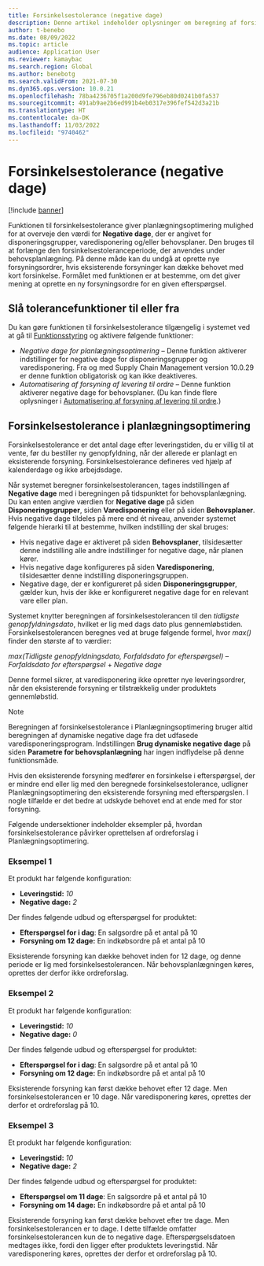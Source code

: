 ```yaml
---
title: Forsinkelsestolerance (negative dage)
description: Denne artikel indeholder oplysninger om beregning af forsinkelsestolerance, og hvordan det påvirker oprettelsen af ordreforslag i planlægningsoptimering.
author: t-benebo
ms.date: 08/09/2022
ms.topic: article
audience: Application User
ms.reviewer: kamaybac
ms.search.region: Global
ms.author: benebotg
ms.search.validFrom: 2021-07-30
ms.dyn365.ops.version: 10.0.21
ms.openlocfilehash: 78ba4236705f1a200d9fe796eb80d0241b0fa537
ms.sourcegitcommit: 491ab9ae2b6ed991b4eb0317e396fef542d3a21b
ms.translationtype: HT
ms.contentlocale: da-DK
ms.lasthandoff: 11/03/2022
ms.locfileid: "9740462"
---
```

# <a name="delay-tolerance-negative-days"></a>Forsinkelsestolerance (negative dage)
<!-- KFM: Split topic into PO and classic -->

[!include [banner](../../includes/banner.md)]

Funktionen til forsinkelsestolerance giver planlægningsoptimering mulighed for at overveje den værdi for **Negative dage**, der er angivet for disponeringsgrupper, varedisponering og/eller behovsplaner. Den bruges til at forlænge den forsinkelsestoleranceperiode, der anvendes under behovsplanlægning. På denne måde kan du undgå at oprette nye forsyningsordrer, hvis eksisterende forsyninger kan dække behovet med kort forsinkelse. Formålet med funktionen er at bestemme, om det giver mening at oprette en ny forsyningsordre for en given efterspørgsel.

## <a name="turn-delay-tolerance-features-on-or-off"></a>Slå tolerancefunktioner til eller fra

Du kan gøre funktionen til forsinkelsestolerance tilgængelig i systemet ved at gå til [Funktionsstyring](../../../fin-ops-core/fin-ops/get-started/feature-management/feature-management-overview.md) og aktivere følgende funktioner:

- *Negative dage for planlægningsoptimering* – Denne funktion aktiverer indstillinger for negative dage for disponeringsgrupper og varedisponering. Fra og med Supply Chain Management version 10.0.29 er denne funktion obligatorisk og kan ikke deaktiveres.
- *Automatisering af forsyning af levering til ordre* – Denne funktion aktiverer negative dage for behovsplaner. (Du kan finde flere oplysninger i [Automatisering af forsyning af levering til ordre](../make-to-order-supply-automation.md).)

## <a name="delay-tolerance-in-planning-optimization"></a>Forsinkelsestolerance i planlægningsoptimering

Forsinkelsestolerance er det antal dage efter leveringstiden, du er villig til at vente, før du bestiller ny genopfyldning, når der allerede er planlagt en eksisterende forsyning. Forsinkelsestolerance defineres ved hjælp af kalenderdage og ikke arbejdsdage.

Når systemet beregner forsinkelsestolerancen, tages indstillingen af **Negative dage** med i beregningen på tidspunktet for behovsplanlægning. Du kan enten angive værdien for **Negative dage** på siden **Disponeringsgrupper**, siden **Varedisponering** eller på siden **Behovsplaner**. Hvis negative dage tildeles på mere end ét niveau, anvender systemet følgende hierarki til at bestemme, hvilken indstilling der skal bruges:

- Hvis negative dage er aktiveret på siden **Behovsplaner**, tilsidesætter denne indstilling alle andre indstillinger for negative dage, når planen kører.
- Hvis negative dage konfigureres på siden **Varedisponering**, tilsidesætter denne indstilling disponeringsgruppen.
- Negative dage, der er konfigureret på siden **Disponeringsgrupper**, gælder kun, hvis der ikke er konfigureret negative dage for en relevant vare eller plan.

Systemet knytter beregningen af forsinkelsestolerancen til den *tidligste genopfyldningsdato*, hvilket er lig med dags dato plus gennemløbstiden. Forsinkelsestolerancen beregnes ved at bruge følgende formel, hvor *max()* finder den største af to værdier:

*max(Tidligste genopfyldningsdato, Forfaldsdato for efterspørgsel)* – *Forfaldsdato for efterspørgsel* + *Negative dage*

Denne formel sikrer, at varedisponering ikke opretter nye leveringsordrer, når den eksisterende forsyning er tilstrækkelig under produktets gennemløbstid.

> [!NOTE]
> Beregningen af forsinkelsestolerance i Planlægningsoptimering bruger altid beregningen af dynamiske negative dage fra det udfasede varedisponeringsprogram. Indstillingen **Brug dynamiske negative dage** på siden **Parametre for behovsplanlægning** har ingen indflydelse på denne funktionsmåde.

Hvis den eksisterende forsyning medfører en forsinkelse i efterspørgsel, der er mindre end eller lig med den beregnede forsinkelsestolerance, udligner Planlægningsoptimering den eksisterende forsyning med efterspørgslen. I nogle tilfælde er det bedre at udskyde behovet end at ende med for stor forsyning.

Følgende undersektioner indeholder eksempler på, hvordan forsinkelsestolerance påvirker oprettelsen af ordreforslag i Planlægningsoptimering.

### <a name="example-1"></a>Eksempel 1

Et produkt har følgende konfiguration:

- **Leveringstid:** *10*
- **Negative dage:** *2*

Der findes følgende udbud og efterspørgsel for produktet:

- **Efterspørgsel for i dag**: En salgsordre på et antal på 10
- **Forsyning om 12 dage:** En indkøbsordre på et antal på 10

Eksisterende forsyning kan dække behovet inden for 12 dage, og denne periode er lig med forsinkelsestolerancen. Når behovsplanlægningen køres, oprettes der derfor ikke ordreforslag.

### <a name="example-2"></a>Eksempel 2

Et produkt har følgende konfiguration:

- **Leveringstid:** *10*
- **Negative dage:** *0*

Der findes følgende udbud og efterspørgsel for produktet:

- **Efterspørgsel for i dag**: En salgsordre på et antal på 10
- **Forsyning om 12 dage:** En indkøbsordre på et antal på 10

Eksisterende forsyning kan først dække behovet efter 12 dage. Men forsinkelsestolerancen er 10 dage. Når varedisponering køres, oprettes der derfor et ordreforslag på 10.

### <a name="example-3"></a>Eksempel 3

Et produkt har følgende konfiguration:

- **Leveringstid:** *10*
- **Negative dage:** *2*

Der findes følgende udbud og efterspørgsel for produktet:

- **Efterspørgsel om 11 dage**: En salgsordre på et antal på 10
- **Forsyning om 14 dage:** En indkøbsordre på et antal på 10

Eksisterende forsyning kan først dække behovet efter tre dage. Men forsinkelsestolerancen er to dage. I dette tilfælde omfatter forsinkelsestolerancen kun de to negative dage. Efterspørgselsdatoen medtages ikke, fordi den ligger efter produktets leveringstid. Når varedisponering køres, oprettes der derfor et ordreforslag på 10.
